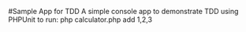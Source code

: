 #Sample App for TDD
A simple console app to demonstrate TDD using PHPUnit
to run: php calculator.php add 1,2,3